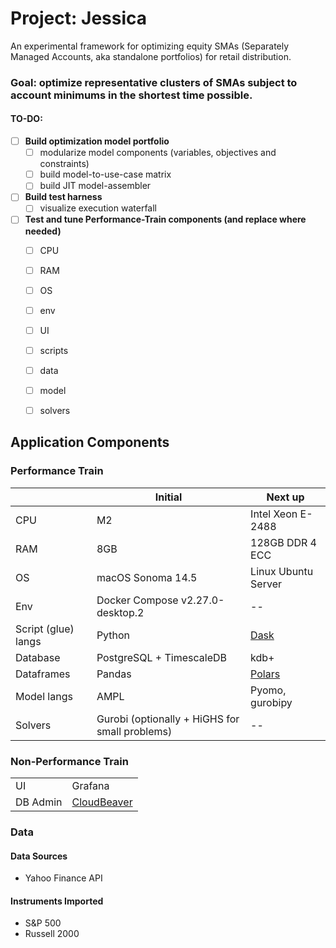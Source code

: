 # Project: Jessica

An experimental framework for optimizing equity SMAs (Separately Managed Accounts, aka standalone portfolios) for retail distribution.

### Goal: optimize representative clusters of SMAs subject to account minimums in the shortest time possible.
 
#### TO-DO:

- [ ] **Build optimization model portfolio**
  - [ ] modularize model components (variables, objectives and constraints)
  - [ ] build model-to-use-case matrix
  - [ ] build JIT model-assembler

- [ ] **Build test harness**
  - [ ] visualize execution waterfall

- [ ] **Test and tune Performance-Train components (and replace where needed)**
  - [ ] CPU
  - [ ] RAM
  - [ ] OS
  - [ ] env
  - [ ] UI
  - [ ] scripts
  - [ ] data
  - [ ] model
  - [ ] solvers


## Application Components

### **Performance Train**

|                       | Initial                                          | Next up                         |
| --------------------- | ------------------------------------------------ | ------------------------------- |
| CPU                   | M2                                               | Intel Xeon E-2488               |
| RAM                   | 8GB                                              | 128GB DDR 4 ECC                 |
| OS                    | macOS Sonoma 14.5                                | Linux Ubuntu Server             |
| Env                   | Docker Compose v2.27.0-desktop.2                 | --                              |
| Script (glue) langs   | Python                                           | [Dask](https://www.dask.org/)   |
| Database              | PostgreSQL + TimescaleDB                         | kdb+                            |
| Dataframes            | Pandas                                           | [Polars](https://pola.rs/)      |
| Model langs           | AMPL                                             | Pyomo, gurobipy                 |
| Solvers               | Gurobi (optionally + HiGHS for small problems)   | --                              |


### **Non-Performance Train**

|                        |                                                         |
| ---------------------- | ------------------------------------------------------- |
| UI                     | Grafana                                                 |
| DB Admin               | [CloudBeaver](https://github.com/dbeaver/cloudbeaver)   |


### Data

#### Data Sources
- Yahoo Finance API

#### Instruments Imported
- S&P 500
- Russell 2000
